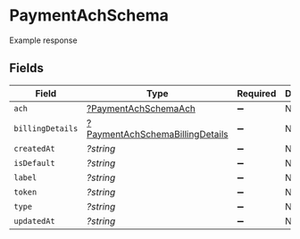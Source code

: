 # PaymentAchSchema

Example response


## Fields

| Field                                                                                    | Type                                                                                     | Required                                                                                 | Description                                                                              |
| ---------------------------------------------------------------------------------------- | ---------------------------------------------------------------------------------------- | ---------------------------------------------------------------------------------------- | ---------------------------------------------------------------------------------------- |
| `ach`                                                                                    | [?PaymentAchSchemaAch](../../models/shared/PaymentAchSchemaAch.md)                       | :heavy_minus_sign:                                                                       | N/A                                                                                      |
| `billingDetails`                                                                         | [?PaymentAchSchemaBillingDetails](../../models/shared/PaymentAchSchemaBillingDetails.md) | :heavy_minus_sign:                                                                       | N/A                                                                                      |
| `createdAt`                                                                              | *?string*                                                                                | :heavy_minus_sign:                                                                       | N/A                                                                                      |
| `isDefault`                                                                              | *?string*                                                                                | :heavy_minus_sign:                                                                       | N/A                                                                                      |
| `label`                                                                                  | *?string*                                                                                | :heavy_minus_sign:                                                                       | N/A                                                                                      |
| `token`                                                                                  | *?string*                                                                                | :heavy_minus_sign:                                                                       | N/A                                                                                      |
| `type`                                                                                   | *?string*                                                                                | :heavy_minus_sign:                                                                       | N/A                                                                                      |
| `updatedAt`                                                                              | *?string*                                                                                | :heavy_minus_sign:                                                                       | N/A                                                                                      |